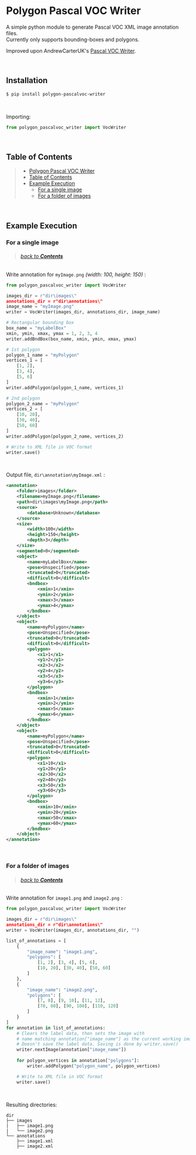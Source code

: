 # Polygon Pascal VOC Writer

A simple python module to generate Pascal VOC XML image annotation files.
<br>Currently only supports bounding-boxes and polygons.

Improved upon AndrewCarterUK's [Pascal VOC Writer](https://github.com/AndrewCarterUK/pascal-voc-writer).

<br>

## Installation

```bash
$ pip install polygon-pascalvoc-writer
```

<br>

Importing:

```python
from polygon_pascalvoc_writer import VocWriter
```

<br>

## Table of Contents

>- [Polygon Pascal VOC Writer](#Polygon-Pascal-VOC-Writer)
>- [Table of Contents](#Table-of-Contents)
>- [Example Execution](#Example-Execution)
>   - [For a single image](#For-a-single-image)
>   - [For a folder of images](#For-a-folder-of-images)

<br>

## Example Execution

### For a single image
> ###### [back to **_Contents_**](#Table-of-Contents)

Write annotation for `myImage.png` _(width: 100, height: 150)_ :

```python
from polygon_pascalvoc_writer import VocWriter

images_dir = r"dir\images\"
annotations_dir = r"dir\annotations\"
image_name = "myImage.png"
writer = VocWriter(images_dir, annotations_dir, image_name)

# Rectangular bounding box
box_name = "myLabelBox"
xmin, ymin, xmax, ymax = 1, 2, 3, 4
writer.addBndBox(box_name, xmin, ymin, xmax, ymax)

# 1st polygon
polygon_1_name = "myPolygon"
vertices_1 = [
    [1, 2],
    [3, 4],
    [5, 6]
]
writer.addPolygon(polygon_1_name, vertices_1)

# 2nd polygon
polygon_2_name = "myPolygon"
vertices_2 = [
    [10, 20],
    [30, 40],
    [50, 60]
]
writer.addPolygon(polygon_2_name, vertices_2)

# Write to XML file in VOC format
writer.save()
```

<br>

Output file, `dir\annotation\myImage.xml` :

```xml
<annotation>
    <folder>images</folder>    
    <filename>myImage.png</filename>
    <path>dir\images\myImage.png</path>
    <source>
        <database>Unknown</database>
    </source>
    <size>
        <width>100</width>
        <height>150</height>
        <depth>3</depth>
    </size>
    <segmented>0</segmented>
    <object>
        <name>myLabelBox</name>
        <pose>Unspecified</pose>
        <truncated>0</truncated>
        <difficult>0</difficult>
        <bndbox>
            <xmin>1</xmin>
            <ymin>2</ymin>
            <xmax>3</xmax>
            <ymax>4</ymax>
        </bndbox>
    </object>
    <object>
        <name>myPolygon</name>
        <pose>Unspecified</pose>
        <truncated>0</truncated>
        <difficult>0</difficult>
        <polygon>
            <x1>1</x1>
            <y1>2</y1>
            <x2>3</x2>
            <y2>4</y2>
            <x3>5</x3>
            <y3>6</y3>
        </polygon>
        <bndbox>
            <xmin>1</xmin>
            <ymin>2</ymin>
            <xmax>5</xmax>
            <ymax>6</ymax>
        </bndbox>
    </object>
    <object>
        <name>myPolygon</name>
        <pose>Unspecified</pose>
        <truncated>0</truncated>
        <difficult>0</difficult>
        <polygon>
            <x1>10</x1>
            <y1>20</y1>
            <x2>30</x2>
            <y2>40</y2>
            <x3>50</x3>
            <y3>60</y3>
        </polygon>
        <bndbox>
            <xmin>10</xmin>
            <ymin>20</ymin>
            <xmax>50</xmax>
            <ymax>60</ymax>
        </bndbox>
    </object>
</annotation>
```

<br>

### For a folder of images
> ###### [back to **_Contents_**](#Table-of-Contents)

Write annotation for `image1.png` and `image2.png` :
```python
from polygon_pascalvoc_writer import VocWriter

images_dir = r"dir\images\"
annotations_dir = r"dir\annotations\"
writer = VocWriter(images_dir, annotations_dir, "")

list_of_annotations = [
    {
        "image_name": "image1.png",
        "polygons": [
            [1, 2], [3, 4], [5, 6],
            [10, 20], [30, 40], [50, 60]
        ]
    },
    {
        "image_name": "image2.png",
        "polygons": [
            [7, 8], [9, 10], [11, 12],
            [70, 80], [90, 100], [110, 120]
        ]
    }
]
for annotation in list_of_annotations:
    # Clears the label data, then sets the image with
    # name matching annotation["image_name"] as the current working image.
    # Doesn't save the label data. Saving is done by writer.save()
    writer.nextImage(annotation["image_name"])  
    
    for polygon_vertices in annotation["polygons"]:
        writer.addPolygon("polygon_name", polygon_vertices)

    # Write to XML file in VOC format
    writer.save()
```

<br>

Resulting directories: 
```
dir
├── images
|   ├── image1.png
|   └── image2.png
└── annotations
    ├── image1.xml
    ├── image2.xml
```
